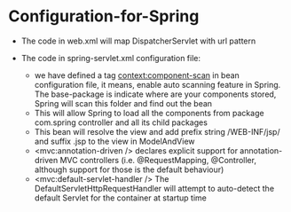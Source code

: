 # Configuration-for-Spring
- The code in web.xml will map DispatcherServlet with url pattern

- The code in spring-servlet.xml configuration file:
  + we have defined a tag <context:component-scan> in bean configuration file, it means, enable auto scanning feature in Spring.
  The base-package is indicate where are your components stored, Spring will scan this folder and find out the bean
  + This will allow Spring to load all the components from package com.spring controller and all its child packages
  + This bean will resolve the view and add prefix string /WEB-INF/jsp/  and suffix .jsp to the view in ModelAndView
  + <mvc:annotation-driven /> declares explicit support for annotation-driven MVC controllers (i.e. @RequestMapping, @Controller, although support for those is the default behaviour)
  + <mvc:default-servlet-handler /> The DefaultServletHttpRequestHandler will attempt to auto-detect the default Servlet for the container at startup time
